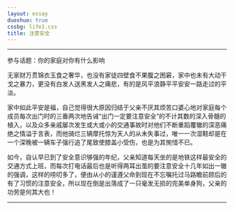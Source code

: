 ```yaml
---
layout: essay
duoshuo: true
cssbg: life1.css
title: 注意安全
---
```


----------
参与话题：你的家庭对你有什么影响

无家财万贯锦衣玉食之奢华，也没有家徒四壁食不果腹之困窘，家中也未有大动干戈之暴力，更没有白发人送黑发人之痛悲，有的是风平浪静平平安安一路走过的平淡。

家中如此平安是福，自己觉得很大原因归结于父亲不厌其烦苦口婆心地对家庭每个成员每次出门时的三番两次地告诫“出门一定要注意安全”的不计其数的深入骨髓的植入，以及众多亲戚屡次发生或大或小的交通事故时对他们不断重蹈覆辙的深恶痛绝之情溢于言表，而他骑烂三辆摩托惊为天人的从未失事过，唯一一次湿鞋却是在一个深晚被一辆车子强行追了尾致使膝盖小受伤，也是为其惋惜不已。

如今，自认早已到了安全意识够强的年纪，父亲知道每天坐的是地铁这样最安全的交通方式上班，而每次打电话最后也是听得两耳出茧的要注意安全十几年如出一辙的强调，这样的唠叨多了，便由从小的谨遵父命到现在不忘嘱托过马路瞻前顾后的有了习惯的注意安全，所以现在倒是出落成了一只毫发无损的完美单身狗，父亲的功劳是何其大也！


---------

